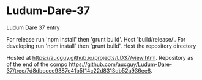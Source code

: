 # Ludum-Dare-37
Ludum Dare 37 entry

For release run 'npm install' then 'grunt build'. Host 'build/release/'.
For developing run 'npm install' then 'grunt build'. Host the repository directory

Hosted at https://aucguy.github.io/projects/LD37/view.html.
Repository as of the end of the compo https://github.com/aucguy/Ludum-Dare-37/tree/7d8dbccee9387e41b5f14c22d8313db52a936ee8.
